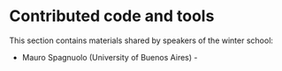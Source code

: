 # Contributed code and tools

This section contains materials shared by speakers of the winter school:

* Mauro Spagnuolo (University of Buenos Aires) - 
